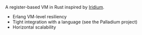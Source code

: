 A register-based VM in Rust inspired by [Iridium](https://gitlab.com/subnetzero/iridium/-/tree/master/). 

* Erlang VM-level resiliency
* Tight integration with a language (see the Palladium project)
* Horizontal scalability